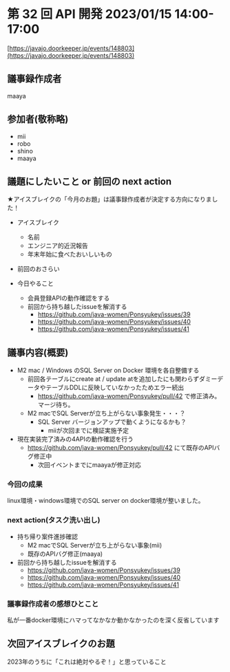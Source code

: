 # 第 32 回 API 開発 2023/01/15 14:00-17:00

[https://javajo.doorkeeper.jp/events/148803](https://javajo.doorkeeper.jp/events/148803)

## 議事録作成者
maaya

## 参加者(敬称略)
- mii
- robo
- shino
- maaya

## 議題にしたいこと or 前回の next action
★アイスブレイクの「今月のお題」は議事録作成者が決定する方向になりました！

- アイスブレイク
    - 名前
    - エンジニア的近況報告
    - 年末年始に食べたおいしいもの

- 前回のおさらい
- 今日やること
  - 会員登録APIの動作確認をする
  - 前回から持ち越したissueを解消する
    - https://github.com/java-women/Ponsyukey/issues/39
    - https://github.com/java-women/Ponsyukey/issues/40
    - https://github.com/java-women/Ponsyukey/issues/41

## 議事内容(概要)
- M2 mac / Windows のSQL Server on Docker 環境を各自整備する
    - 前回各テーブルにcreate at / update atを追加したにも関わらずダミーデータやテーブルDDLに反映していなかったためエラー続出
        - https://github.com/java-women/Ponsyukey/pull/42 で修正済み。マージ待ち。
    - M2 macでSQL Serverが立ち上がらない事象発生・・・？
        - SQL Server バージョンアップで動くようになるかも？
            - miiが次回までに検証実施予定
- 現在実装完了済みの4APIの動作確認を行う
    - https://github.com/java-women/Ponsyukey/pull/42 にて既存のAPIバグ修正中
        - 次回イベントまでにmaayaが修正対応

### 今回の成果
linux環境・windows環境でのSQL server on docker環境が整いました。

### next action(タスク洗い出し)
- 持ち帰り案件進捗確認
    - M2 macでSQL Serverが立ち上がらない事象(mii)
    - 既存のAPIバグ修正(maaya)
- 前回から持ち越したissueを解消する
    - https://github.com/java-women/Ponsyukey/issues/39
    - https://github.com/java-women/Ponsyukey/issues/40
    - https://github.com/java-women/Ponsyukey/issues/41

### 議事録作成者の感想ひとこと
私が一番docker環境にハマってなかなか動かなかったのを深く反省しています

## 次回アイスブレイクのお題
2023年のうちに「これは絶対やるぞ！」と思っていること
